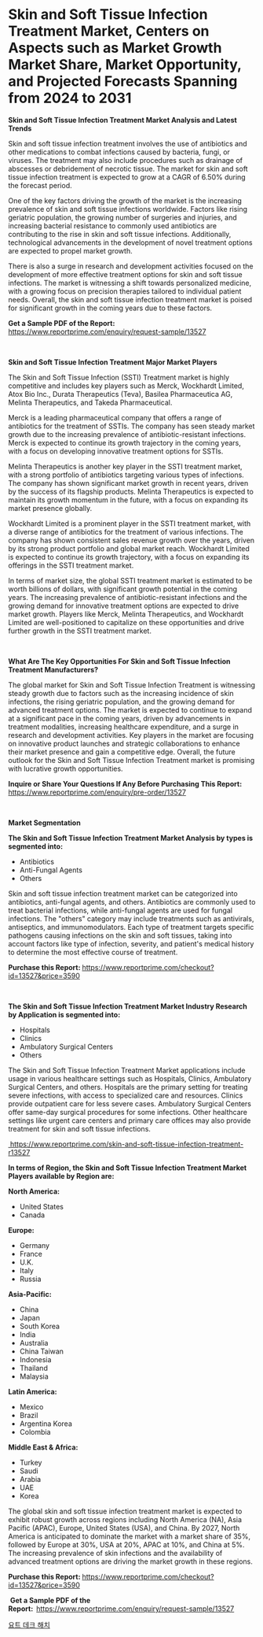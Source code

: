 <p><h1>Skin and Soft Tissue Infection Treatment Market, Centers on Aspects such as Market Growth Market Share, Market Opportunity, and Projected Forecasts Spanning from 2024 to 2031</h1></p><p><strong>Skin and Soft Tissue Infection Treatment Market Analysis and Latest Trends</strong></p>
<p><p>Skin and soft tissue infection treatment involves the use of antibiotics and other medications to combat infections caused by bacteria, fungi, or viruses. The treatment may also include procedures such as drainage of abscesses or debridement of necrotic tissue. The market for skin and soft tissue infection treatment is expected to grow at a CAGR of 6.50% during the forecast period.</p><p>One of the key factors driving the growth of the market is the increasing prevalence of skin and soft tissue infections worldwide. Factors like rising geriatric population, the growing number of surgeries and injuries, and increasing bacterial resistance to commonly used antibiotics are contributing to the rise in skin and soft tissue infections. Additionally, technological advancements in the development of novel treatment options are expected to propel market growth.</p><p>There is also a surge in research and development activities focused on the development of more effective treatment options for skin and soft tissue infections. The market is witnessing a shift towards personalized medicine, with a growing focus on precision therapies tailored to individual patient needs. Overall, the skin and soft tissue infection treatment market is poised for significant growth in the coming years due to these factors.</p></p>
<p><strong>Get a Sample PDF of the Report:&nbsp;</strong> <a href="https://www.reportprime.com/enquiry/request-sample/13527">https://www.reportprime.com/enquiry/request-sample/13527</a></p>
<p>&nbsp;</p>
<p><strong>Skin and Soft Tissue Infection Treatment Major Market Players</strong></p>
<p><p>The Skin and Soft Tissue Infection (SSTI) Treatment market is highly competitive and includes key players such as Merck, Wockhardt Limited, Atox Bio Inc., Durata Therapeutics (Teva), Basilea Pharmaceutica AG, Melinta Therapeutics, and Takeda Pharmaceutical. </p><p>Merck is a leading pharmaceutical company that offers a range of antibiotics for the treatment of SSTIs. The company has seen steady market growth due to the increasing prevalence of antibiotic-resistant infections. Merck is expected to continue its growth trajectory in the coming years, with a focus on developing innovative treatment options for SSTIs.</p><p>Melinta Therapeutics is another key player in the SSTI treatment market, with a strong portfolio of antibiotics targeting various types of infections. The company has shown significant market growth in recent years, driven by the success of its flagship products. Melinta Therapeutics is expected to maintain its growth momentum in the future, with a focus on expanding its market presence globally.</p><p>Wockhardt Limited is a prominent player in the SSTI treatment market, with a diverse range of antibiotics for the treatment of various infections. The company has shown consistent sales revenue growth over the years, driven by its strong product portfolio and global market reach. Wockhardt Limited is expected to continue its growth trajectory, with a focus on expanding its offerings in the SSTI treatment market.</p><p>In terms of market size, the global SSTI treatment market is estimated to be worth billions of dollars, with significant growth potential in the coming years. The increasing prevalence of antibiotic-resistant infections and the growing demand for innovative treatment options are expected to drive market growth. Players like Merck, Melinta Therapeutics, and Wockhardt Limited are well-positioned to capitalize on these opportunities and drive further growth in the SSTI treatment market.</p></p>
<p>&nbsp;</p>
<p><strong>What Are The Key Opportunities For Skin and Soft Tissue Infection Treatment Manufacturers?</strong></p>
<p><p>The global market for Skin and Soft Tissue Infection Treatment is witnessing steady growth due to factors such as the increasing incidence of skin infections, the rising geriatric population, and the growing demand for advanced treatment options. The market is expected to continue to expand at a significant pace in the coming years, driven by advancements in treatment modalities, increasing healthcare expenditure, and a surge in research and development activities. Key players in the market are focusing on innovative product launches and strategic collaborations to enhance their market presence and gain a competitive edge. Overall, the future outlook for the Skin and Soft Tissue Infection Treatment market is promising with lucrative growth opportunities.</p></p>
<p><strong>Inquire or Share Your Questions If Any Before Purchasing This Report:</strong> <a href="https://www.reportprime.com/enquiry/pre-order/13527">https://www.reportprime.com/enquiry/pre-order/13527</a></p>
<p>&nbsp;</p>
<p><strong>Market Segmentation</strong></p>
<p><strong>The Skin and Soft Tissue Infection Treatment Market Analysis by types is segmented into:</strong></p>
<p><ul><li>Antibiotics</li><li>Anti-Fungal Agents</li><li>Others</li></ul></p>
<p><p>Skin and soft tissue infection treatment market can be categorized into antibiotics, anti-fungal agents, and others. Antibiotics are commonly used to treat bacterial infections, while anti-fungal agents are used for fungal infections. The "others" category may include treatments such as antivirals, antiseptics, and immunomodulators. Each type of treatment targets specific pathogens causing infections on the skin and soft tissues, taking into account factors like type of infection, severity, and patient's medical history to determine the most effective course of treatment.</p></p>
<p><strong>Purchase this Report:&nbsp;</strong><a href="https://www.reportprime.com/checkout?id=13527&price=3590">https://www.reportprime.com/checkout?id=13527&price=3590</a></p>
<p>&nbsp;</p>
<p><strong>The Skin and Soft Tissue Infection Treatment Market Industry Research by Application is segmented into:</strong></p>
<p><ul><li>Hospitals</li><li>Clinics</li><li>Ambulatory Surgical Centers</li><li>Others</li></ul></p>
<p><p>The Skin and Soft Tissue Infection Treatment Market applications include usage in various healthcare settings such as Hospitals, Clinics, Ambulatory Surgical Centers, and others. Hospitals are the primary setting for treating severe infections, with access to specialized care and resources. Clinics provide outpatient care for less severe cases. Ambulatory Surgical Centers offer same-day surgical procedures for some infections. Other healthcare settings like urgent care centers and primary care offices may also provide treatment for skin and soft tissue infections.</p></p>
<p><a href="https://www.reportprime.com/skin-and-soft-tissue-infection-treatment-r13527">&nbsp;https://www.reportprime.com/skin-and-soft-tissue-infection-treatment-r13527</a></p>
<p><strong>In terms of Region, the Skin and Soft Tissue Infection Treatment Market Players available by Region are:</strong></p>
<p>
    <p> <strong> North America: </strong>
        <ul>
            <li>United States</li>
            <li>Canada</li>
        </ul>
        </p> 
    <p> <strong> Europe: </strong>
        <ul>
            <li>Germany</li>
            <li>France</li>
            <li>U.K.</li>
            <li>Italy</li>
            <li>Russia</li>
        </ul>
        </p> 
    <p> <strong> Asia-Pacific: </strong>
        <ul>
            <li>China</li>
            <li>Japan</li>
            <li>South Korea</li>
            <li>India</li>
            <li>Australia</li>
            <li>China Taiwan</li>
            <li>Indonesia</li>
            <li>Thailand</li>
            <li>Malaysia</li>
        </ul>
        </p> 
    <p> <strong> Latin America: </strong>
        <ul>
            <li>Mexico</li>
            <li>Brazil</li>
            <li>Argentina Korea</li>
            <li>Colombia</li>
        </ul>
        </p> 
    <p> <strong> Middle East & Africa: </strong>
        <ul>
            <li>Turkey</li>
            <li>Saudi</li>
            <li>Arabia</li>
            <li>UAE</li>
            <li>Korea</li>
        </ul>
    </p>
    </p>
<p><p>The global skin and soft tissue infection treatment market is expected to exhibit robust growth across regions including North America (NA), Asia Pacific (APAC), Europe, United States (USA), and China. By 2027, North America is anticipated to dominate the market with a market share of 35%, followed by Europe at 30%, USA at 20%, APAC at 10%, and China at 5%. The increasing prevalence of skin infections and the availability of advanced treatment options are driving the market growth in these regions.</p></p>
<p><strong>Purchase this Report: </strong><a href="https://www.reportprime.com/checkout?id=13527&price=3590">https://www.reportprime.com/checkout?id=13527&price=3590</a></p>
<p>&nbsp;<strong>Get a Sample PDF of the Report:&nbsp;&nbsp;</strong><a href="https://www.reportprime.com/enquiry/request-sample/13527">https://www.reportprime.com/enquiry/request-sample/13527</a></p>
<p><strong></strong></p>
<p><p><a href="https://github.com/akzkkws047661437/Market-Research-Report-List-1/blob/main/470890622596.md">요트 데크 해치</a></p></p>